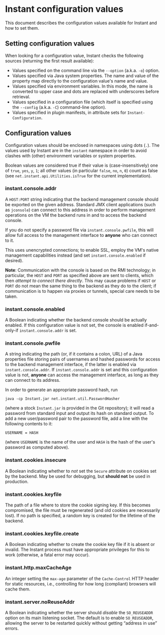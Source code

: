 # Instant configuration values

This document describes the configuration values available for Instant and
how to set them.

## Setting configuration values

When looking for a configuration value, Instant checks the following sources
(returning the first result available):

- Values specified on the command line via the `--option` (a.k.a. `-o`)
  option.
- Values specified via Java system properties. The name and value of the
  property map directly to the configuration value's name and value.
- Values specified via environment variables. In this mode, the name is
  converted to upper case and dots are replaced with underscores before
  retrieval.
- Values specified in a configuration file (which itself is specified using
  the `--config` (a.k.a. `-C`) command-line option).
- Values specified in plugin manifests, in attribute sets for
  `Instant-Configuration`.

## Configuration values

Configuration values should be enclosed in namespaces using dots (`.`). The
values used by Instant are in the `instant` namespace in order to avoid
clashes with (other) environment variables or system properties.

Boolean values are considered true if their value is (case-insensitively) one
of `true`, `yes`, `y`, `1`; all other values (in particular `false`, `no`,
`n`, `0`) count as false (see `net.instant.api.Utilities.isTrue` for the
current implementation).

### instant.console.addr

A `HOST:PORT` string indicating that the backend management console should be
exported on the given address. Standard JMX client applications (such as
`jconsole`) can connect to this address in order to perform management
operations on the VM the backend runs in and to access the backend console.

If you do not specify a password file via `instant.console.pwfile`, this will
allow full access to the management interface to **anyone** who can connect to
it.

This uses unencrypted connections; to enable SSL, employ the VM's native
management capabilities instead (and set `instant.console.enabled` if
desired).

**Note**: Communication with the console is based on the RMI technology; in
particular, the `HOST` and `PORT` as specified above are sent to clients,
which then *attempt to connect there directly*. This may cause problems if
`HOST` or `PORT` do not mean the same thing to the backend as they do to the
client; if communication is to happen via proxies or tunnels, special care
needs to be taken.

### instant.console.enabled

A Boolean indicating whether the backend console should be actually enabled.
If this configuration value is not set, the console is enabled if-and-only-if
`instant.console.addr` is set.

### instant.console.pwfile

A string indicating the path (or, if it contains a colon, URL) of a Java
properties file storing pairs of usernames and hashed passwords for access to
the backend management interface, if the latter is enabled via
`instant.console.addr`. If `instant.console.addr` is set and this
configuration value is not, **anyone** can access the management interface, as
long as they can connect to its address.

In order to generate an appropriate password hash, run

    java -cp Instant.jar net.instant.util.PasswordHasher

(where a stock `Instant.jar` is provided in the Git repository); it will read
a password from standard input and output its hash on standard output. To add
a new user/password pair to the password file, add a line with the following
contents to it:

    USERNAME = HASH

(where `USERNAME` is the name of the user and `HASH` is the hash of the user's
password as computed above).

### instant.cookies.insecure

A Boolean indicating whether to *not* set the `Secure` attribute on cookies
set by the backend. May be used for debugging, but **should not** be used in
production.

### instant.cookies.keyfile

The path of a file where to store the cookie signing key. If this becomes
compromised, the file must be regenerated (and old cookies are necessarily
lost). If no path is specified, a random key is created for the lifetime of
the backend.

### instant.cookies.keyfile.create

A Boolean indicating whether to create the cookie key file if it is absent or
invalid. The Instant process must have appropriate privileges for this to
work (otherwise, a fatal error may occur).

### instant.http.maxCacheAge

An integer setting the `max-age` parameter of the `Cache-Control` HTTP header
for static resources, i.e., controlling for how long (compliant) browsers
will cache them.

### instant.server.noReuseAddr

A Boolean indicating whether the server should *disable* the `SO_REUSEADDR`
option on its main listening socket. The default is to enable `SO_REUSEADDR`,
allowing the server to be restarted quickly without getting “address in use”
errors.
